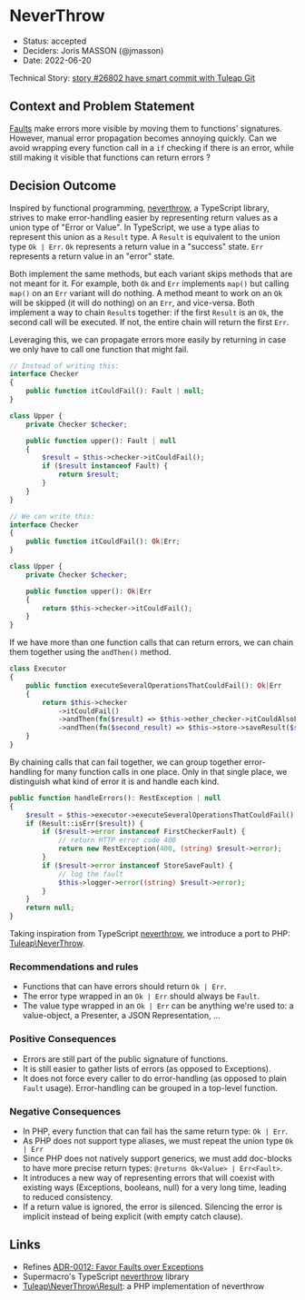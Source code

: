 # NeverThrow

* Status: accepted
* Deciders: Joris MASSON (@jmasson)
* Date: 2022-06-20

Technical Story: [story #26802 have smart commit with Tuleap Git][1]

## Context and Problem Statement

[Faults][0] make errors more visible by moving them to functions' signatures. However, manual error propagation becomes annoying quickly. Can we avoid wrapping every function call in a `if` checking if there is an error, while still making it visible that functions can return errors ?

## Decision Outcome

Inspired by functional programming, [neverthrow][2], a TypeScript library, strives to make error-handling easier by representing return values as a union type of "Error or Value". In TypeScript, we use a type alias to represent this union as  a `Result` type. A `Result` is equivalent to the union type `Ok | Err`. `Ok` represents a return value in a "success" state. `Err` represents a return value in an "error" state.

Both implement the same methods, but each variant skips methods that are not meant for it. For example, both `Ok` and `Err` implements `map()` but calling `map()` on an `Err` variant will do nothing. A method meant to work on an `Ok` will be skipped (it will do nothing) on an `Err`, and vice-versa. Both implement a way to chain `Result`s together: if the first `Result` is an `Ok`, the second call will be executed. If not, the entire chain will return the first `Err`.

Leveraging this, we can propagate errors more easily by returning in case we only have to call one function that might fail.

```php
// Instead of writing this:
interface Checker
{
    public function itCouldFail(): Fault | null;
}

class Upper {
    private Checker $checker;

    public function upper(): Fault | null
    {
        $result = $this->checker->itCouldFail();
        if ($result instanceof Fault) {
            return $result;
        }
    }
}
```
```php
// We can write this:
interface Checker
{
    public function itCouldFail(): Ok|Err;
}

class Upper {
    private Checker $checker;

    public function upper(): Ok|Err
    {
        return $this->checker->itCouldFail();
    }
}
```

If we have more than one function calls that can return errors, we can chain them together using the `andThen()` method.

```php
class Executor
{
    public function executeSeveralOperationsThatCouldFail(): Ok|Err
    {
        return $this->checker
            ->itCouldFail()
            ->andThen(fn($result) => $this->other_checker->itCouldAlsoFail($result))
            ->andThen(fn($second_result) => $this->store->saveResult($second_result));
    }
}
```

By chaining calls that can fail together, we can group together error-handling for many function calls in one place. Only in that single place, we distinguish what kind of error it is and handle each kind.

```php
public function handleErrors(): RestException | null
{
    $result = $this->executor->executeSeveralOperationsThatCouldFail()
    if (Result::isErr($result)) {
        if ($result->error instanceof FirstCheckerFault) {
            // return HTTP error code 400
            return new RestException(400, (string) $result->error);
        }
        if ($result->error instanceof StoreSaveFault) {
            // log the fault
            $this->logger->error((string) $result->error);
        }
    }
    return null;
}
```

Taking inspiration from TypeScript [neverthrow][2], we introduce a port to PHP: [Tuleap\NeverThrow][3].

### Recommendations and rules

* Functions that can have errors should return `Ok | Err`.
* The error type wrapped in an `Ok | Err` should always be `Fault`.
* The value type wrapped in an `Ok | Err` can be anything we're used to: a value-object, a Presenter, a JSON Representation, …

### Positive Consequences

* Errors are still part of the public signature of functions.
* It is still easier to gather lists of errors (as opposed to Exceptions).
* It does not force every caller to do error-handling (as opposed to plain `Fault` usage). Error-handling can be grouped in a top-level function.

### Negative Consequences

* In PHP, every function that can fail has the same return type: `Ok | Err`.
* As PHP does not support type aliases, we must repeat the union type `Ok | Err`
* Since PHP does not natively support generics, we must add doc-blocks to have more precise return types: `@returns Ok<Value> | Err<Fault>`.
* It introduces a new way of representing errors that will coexist with existing ways (Exceptions, booleans, null) for a very long time, leading to reduced consistency.
* If a return value is ignored, the error is silenced. Silencing the error is implicit instead of being explicit (with empty catch clause).

## Links

* Refines [ADR-0012: Favor Faults over Exceptions][0]
* Supermacro's TypeScript [neverthrow][2] library
* [Tuleap\NeverThrow\Result][3]: a PHP implementation of neverthrow

[0]: ./0012-faults-over-exceptions.md
[1]: https://tuleap.net/plugins/tracker/?aid=26802
[2]: https://github.com/supermacro/neverthrow
[3]: ../src/common/NeverThrow/README.md
